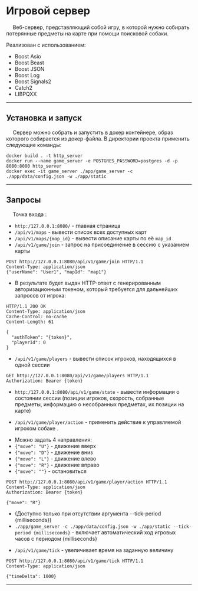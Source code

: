 # Игровой сервер

&emsp; Веб-сервер, представляющий собой игру, в которой нужно собирать потерянные предметы на карте при помощи поисковой собаки.

Реализован с использованием:
* Boost Asio
* Boost Beast
* Boost JSON
* Boost Log
* Boost Signals2
* Catch2
* LIBPQXX

---

## Установка и запуск

&emsp; Сервер можно собрать и запустить в докер контейнере, образ которого собирается из докер-файла. В директории проекта применить следующие команды:
```
docker build . -t http_server
docker run --name game_server -e POSTGRES_PASSWORD=postgres -d -p 8080:8080 http_server
docker exec -it game_server ./app/game_server -c ./app/data/config.json -w ./app/static
```

---

## Запросы

&emsp; Точка входа :
* ```http:/127.0.0.1:8080/```  - главная страница
* ```/api/v1/maps``` - вывести список всех доступных карт
* ```/api/v1/maps/{map_id}``` - вывести описание карты по её ```map_id```
* ```/api/v1/game/join``` - запрос на присоединение в сессию с указанием карты
```
POST http://127.0.0.1:8080/api/v1/game/join HTTP/1.1
Content-Type: application/json
{"userName": "User1", "mapId": "map1"}
```
- В результате будет выдан HTTP-ответ с генерированным авторизационным токеном, который требуется для дальнейших запросов от игрока:
```
HTTP/1.1 200 OK
Content-Type: application/json
Cache-Control: no-cache
Content-Length: 61

{
  "authToken": "{token}",
  "playerId": 0
}
```
- ```/api/v1/game/players``` - вывести список игроков, находящихся в одной сессии
```
GET http://127.0.0.1:8080/api/v1/game/players HTTP/1.1
Authorization: Bearer {token}
```
- ```http:/127.0.0.1:8080/api/v1/game/state``` - вывести информации о состоянии сессии (позиции игроков, скорость, собранные предметы, информацию о несобранных предметах, их позиции на карте)

* ```/api/v1/game/player/action``` - применить действие к управляемой игроком собаке .
- Можно задать 4 направления:
- ```{"move": "U"}``` - движение вверх
- ```{"move": "D"}``` - движение вниз
- ```{"move": "L"}``` - движение влево
- ```{"move": "R"}``` - движение вправо
- ```{"move": ""}``` - остановиться
```
POST http://127.0.0.1:8080/api/v1/game/player/action HTTP/1.1
Content-Type: application/json
Authorization: Bearer {token}

{"move": "R"}
```
- (Доступно только при отсутствии аргумента --tick-period {milliseconds}) 
- ```./app/game_server -c ./app/data/config.json -w ./app/static --tick-period {milliseconds}``` - включает автоматический ход игровых часов с периодом {milliseconds}
* ```/api/v1/game/tick``` - увеличивает время на заданную величину
```
POST http://127.0.0.1:8080/api/v1/game/tick HTTP/1.1
Content-Type: application/json

{"timeDelta": 1000}
```
---

 
